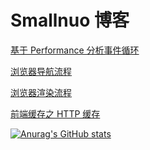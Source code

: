 # Smallnuo 博客

[基于 Performance 分析事件循环](https://github.com/Smallnuo/Smallnuo.github.io/blob/main/javaScript/eventLoop.md)

[浏览器导航流程](https://github.com/Smallnuo/Smallnuo.github.io/blob/main/browser/navigator.md)

[浏览器渲染流程](https://github.com/Smallnuo/Smallnuo.github.io/blob/main/browser/render.md)

[前端缓存之 HTTP 缓存](https://github.com/Smallnuo/Smallnuo.github.io/blob/main/browser/http-cache.md)

[![Anurag's GitHub stats](https://github-readme-stats.vercel.app/api?username=Smallnuo)](https://github.com/anuraghazra/github-readme-stats)
